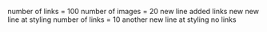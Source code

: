 number of links = 100
number of images = 20
new line added
links new 
new line at styling
number of links = 10
another new line at styling
no links